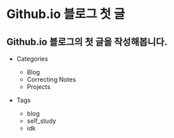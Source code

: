 # Github.io 블로그 첫 글
## Github.io 블로그의 첫 글을 작성해봅니다.
    
- Categories 
    * Blog
    * Correcting Notes
    * Projects

- Tags
    * blog
    * self_study
    * idk
